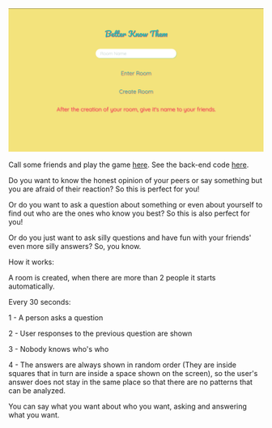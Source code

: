 <img src='./preview.png'>

Call some friends and play the game [here](https://better-know-them.herokuapp.com/).
See the back-end code [here](https://github.com/Kenedy-Henrique/Better-Know-Them-Server).

Do you want to know the honest opinion of your peers or say something but you are afraid of their reaction? So this is perfect for you!

Or do you want to ask a question about something or even about yourself to find out who are the ones who know you best? So this is also perfect for you!

Or do you just want to ask silly questions and have fun with your friends' even more silly answers? So, you know.

How it works:

A room is created, when there are more than 2 people it starts automatically.

Every 30 seconds:

1 - A person asks a question

2 - User responses to the previous question are shown

3 - Nobody knows who's who

4 - The answers are always shown in random order (They are inside squares that in turn are inside a space shown on the screen), so the user's answer does not stay in the same place so that there are no patterns that can be analyzed.

You can say what you want about who you want, asking and answering what you want.